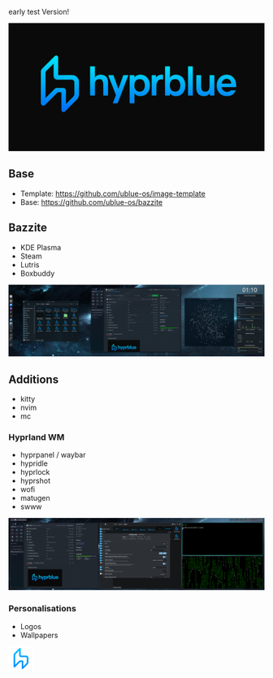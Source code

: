 early test Version!

![Banner](images/Banner.png)

## Base

- Template: https://github.com/ublue-os/image-template
- Base: https://github.com/ublue-os/bazzite

## Bazzite

- KDE Plasma
- Steam
- Lutris
- Boxbuddy

![Plasma](images/Plasma.png)

## Additions

- kitty
- nvim
- mc

### Hyprland WM

- hyprpanel / waybar
- hypridle
- hyprlock
- hyprshot
- wofi
- matugen
- swww

![Hyprland](images/Hyprland.png)

### Personalisations

- Logos
- Wallpapers

![Logo](images/Logo.png)
